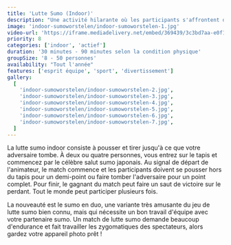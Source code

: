 ```yaml
---
title: 'Lutte Sumo (Indoor)'
description: "Une activité hilarante où les participants s'affrontent dans des costumes de sumo gonflables simples et doubles."
image: 'indoor-sumoworstelen/indoor-sumoworstelen-1.jpg'
video-url: 'https://iframe.mediadelivery.net/embed/369439/3c3bd7aa-e0f1-4bbf-a9b9-992b8b2afc01'
priority: 8
categories: ['indoor', 'actief']
duration: '30 minutes - 90 minutes selon la condition physique'
groupSize: '8 - 50 personnes'
availability: "Tout l'année"
features: ['esprit équipe', 'sport', 'divertissement']
gallery:
  [
    'indoor-sumoworstelen/indoor-sumoworstelen-2.jpg',
    'indoor-sumoworstelen/indoor-sumoworstelen-3.jpg',
    'indoor-sumoworstelen/indoor-sumoworstelen-4.jpg',
    'indoor-sumoworstelen/indoor-sumoworstelen-5.jpg',
    'indoor-sumoworstelen/indoor-sumoworstelen-6.jpg',
    'indoor-sumoworstelen/indoor-sumoworstelen-7.jpg',
  ]
---
```


La lutte sumo indoor consiste à pousser et tirer jusqu'à ce que votre adversaire tombe. À deux ou quatre personnes, vous entrez sur le tapis et commencez par le célèbre salut sumo japonais. Au signal de départ de l'animateur, le match commence et les participants doivent se pousser hors du tapis pour un demi-point ou faire tomber l'adversaire pour un point complet. Pour finir, le gagnant du match peut faire un saut de victoire sur le perdant. Tout le monde peut participer plusieurs fois.

La nouveauté est le sumo en duo, une variante très amusante du jeu de lutte sumo bien connu, mais qui nécessite un bon travail d'équipe avec votre partenaire sumo.
Un match de lutte sumo demande beaucoup d'endurance et fait travailler les zygomatiques des spectateurs, alors gardez votre appareil photo prêt !
